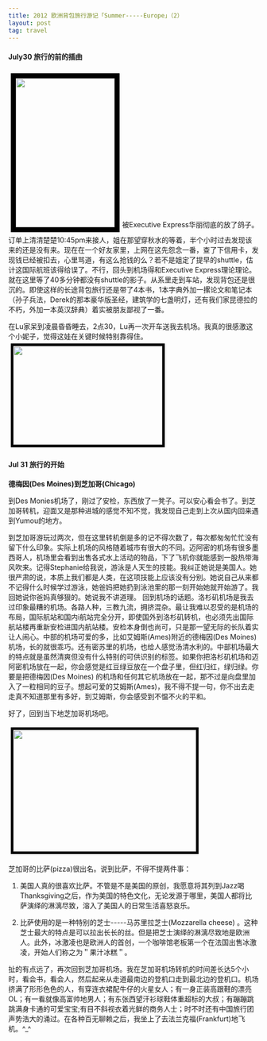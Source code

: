 ```yaml
---
title: 2012 欧洲背包旅行游记「Summer-----Europe」（2）
layout: post
tag: travel
---
```


#### July30 旅行的前的插曲

<a href="http://linhui.org/images/posts/DSC_0001.jpg"><img class="size-medium wp-image-188 alignleft" style="margin: 5px; border: 10px solid black;" title="DSC_0001" src="http://linhui.org/images/posts/DSC_0001-199x300.jpg" alt="" width="199" height="300" /></a>被Executive Express华丽彻底的放了鸽子。 订单上清清楚楚10:45pm来接人，姐在那望穿秋水的等着，半个小时过去发现该来的还是没有来。现在在一个好友家里，上网在这先怨念一番，查了下信用卡，发现钱已经被扣去，心里骂道，有这么抢钱的么？若不是姐定了提早的shuttle，估计这国际航班该得给误了。不行，回头到机场得和Executive Express理论理论。就在这里等了40多分钟都没有shuttle的影子。从系里走到车站，发现背包还是很沉的。即使这样的长途背包旅行还是带了4本书，1本字典外加一摞论文和笔记本（孙子兵法，Derek的那本豪华版圣经，建筑学的七盏明灯，还有我们家昆德拉的不朽，外加一本英汉辞典）着实被朋友鄙视了一番。

在Lu家呆到凌晨昏昏睡去，2点30，Lu再一次开车送我去机场。我真的很感激这个小妮子，觉得这娃在关键时候特别靠得住。<a href="http://linhui.org/images/posts/DSC_0002.jpg"><img class="alignright size-medium wp-image-189" style="border: 5px solid black; margin: 5px;" title="DSC_0002" src="http://linhui.org/images/posts/DSC_0002-300x199.jpg" alt="" width="300" height="199" /></a>

#### Jul 31 旅行的开始 

<strong>德梅因(Des Moines)到芝加哥(Chicago)</strong></p>

到Des Monies机场了，刚过了安检，东西放了一凳子。可以安心看会书了。到芝加哥转机，迎面又是那种进城的感觉不知不觉，我发现自己走到上次从国内回来遇到Yumou的地方。

到芝加哥游玩过两次，但在这里转机倒是多的记不得次数了，每次都匆匆忙忙没有留下什么印象。实际上机场的风格随着城市有很大的不同。迈阿密的机场有很多墨西哥人，机场里会看到出售各式水上活动的物品，下了飞机你就能感到一股热带海风吹来。记得Stephanie给我说，游泳是人天生的技能。我纠正她说是美国人。她很严肃的说，本质上我们都是人类，在这项技能上应该没有分别。她说自己从来都不记得什么时候学过游泳，她爸妈把她扔到泳池里的那一刻开始她就开始游了。我回她说你爸妈真够狠的。她说我不讲道理。 回到机场的话题。洛杉矶机场是我去过印象最糟的机场。各路人种，三教九流，拥挤混杂。最让我难以忍受的是机场的布局，国际航站和国内i航站完全分开，即使国外到洛杉矶转机，也必须先出国际航站楼再重新安检进国内航站楼。安检本身倒也尚可，只是那一望无际的长队着实让人闹心。中部的机场可爱的多，比如艾姆斯(Ames)附近的德梅因(Des Moines)机场，长的就很乖巧。还有密苏里的机场，也给人感觉汤清水利的。中部机场最大的特点就是虽然清爽但没有什么特别的可供识别的标签。如果你把洛杉矶机场和迈阿密机场放在一起，你会感觉是红豆绿豆放在一个盘子里，但红归红，绿归绿。你要是把德梅因(Des Moines) 的机场和任何其它机场放在一起，那不过是向盘里加入了一粒相同的豆子。想起可爱的艾姆斯(Ames)，我不得不提一句，你不出去走走真不知道那里有多好，到艾姆斯，你会感受到不愠不火的平和。

好了，回到当下地芝加哥机场吧。

<a href="http://linhui.org/images/posts/DSC_0005.jpg"><img class="alignleft  wp-image-229" style="border: 5px solid black; margin: 5px;" title="DSC_0005" src="http://linhui.org/images/posts/DSC_0005-1024x680.jpg" alt="" width="368" height="245" /></a>

芝加哥的比萨(pizza)很出名。说到比萨，不得不提两件事：

1. 美国人真的很喜欢比萨。不管是不是美国的原创，我愿意将其列到Jazz喝Thanksgiving之后，作为美国的特色文化，无论发源于哪里，美国人都将比萨演绎的淋漓尽致，溶入了美国人的日常生活喜怒哀乐。

2. 比萨使用的是一种特别的芝士-----马苏里拉芝士(Mozzarella cheese) 。这种芝士最大的特点是可以拉出长长的丝。但是把芝士演绎的淋漓尽致地是欧洲人。此外，冰激凌也是欧洲人的首创，一个咖啡馆老板第一个在法国出售冰激凌，开始人们称之为＂果汁冰糕＂。

扯的有点远了，再次回到芝加哥机场。我在芝加哥机场转机的时间差长达5个小时，看会书，看会人，然后起来从走道最南边的登机口走到最北边的登机口。机场挤满了形形色色的人，有穿连衣裙配牛仔的火星女人；有一身正装高跟鞋的漂亮OL；有一看就像高富帅地男人；有东张西望汗衫球鞋体重超标的大叔；有蹦蹦跳跳满身卡通的可爱宝宝;有目不斜视衣着光鲜的商务人士；时不时还有中国旅行团声势浩大的涌过。在各种百无聊赖之后，我坐上了去法兰克福(Frankfurt)地飞机。^_^
